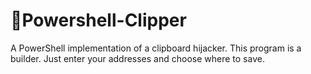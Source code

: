 # 🐚Powershell-Clipper
A PowerShell implementation of a clipboard hijacker. This program is a builder. Just enter your addresses and choose where to save.
